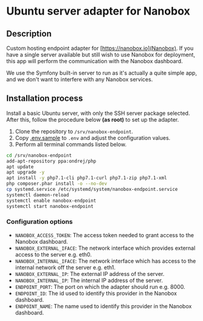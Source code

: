 # Ubuntu server adapter for Nanobox

## Description

Custom hosting endpoint adapter for [https://nanobox.io](Nanobox). If you have a single server available but still wish to use Nanobox for 
deployment, this app will perform the communication with the Nanobox dashboard.

We use the Symfony built-in server to run as it's actually a quite simple app, and we don't want to interfere with any
Nanobox services.

## Installation process

Install a basic Ubuntu server, with only the SSH server package selected. After this, 
follow the procedure below __(as root)__ to set up the adapter.

1. Clone the repository to `/srv/nanobox-endpoint`.
2. Copy [.env.sample](.env.sample) to `.env` and adjust the configuration values.
3. Perform all terminal commands listed below.

```bash
cd /srv/nanobox-endpoint
add-apt-repository ppa:ondrej/php
apt update
apt upgrade -y
apt install -y php7.1-cli php7.1-curl php7.1-zip php7.1-xml
php composer.phar install -o --no-dev
cp systemd.service /etc/systemd/system/nanobox-endpoint.service
systemctl daemon-reload
systemctl enable nanobox-endpoint
systemctl start nanobox-endpoint
```

### Configuration options

- `NANOBOX_ACCESS_TOKEN`: The access token needed to grant access to the Nanobox dashboard.
- `NANOBOX_EXTERNAL_IFACE`: The network interface which provides external access to the server e.g. eth0.
- `NANOBOX_INTERNAL_IFACE`: The network interface which has access to the internal network off the server e.g. eth1.
- `NANOBOX_EXTERNAL_IP`: The external IP address of the server.
- `NANOBOX_INTERNAL_IP`: The internal IP address of the server.
- `ENDPOINT_PORT`: The port on which the adapter should run e.g. 8000.
- `ENDPOINT_ID`: The id used to identify this provider in the Nanobox dashboard.
- `ENDPOINT_NAME`: The name used to identify this provider in the Nanobox dashboard.
